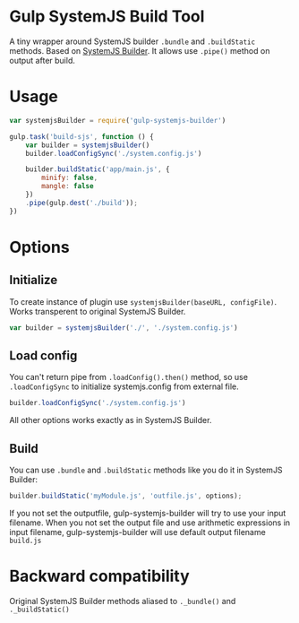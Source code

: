 Gulp SystemJS Build Tool
===
A tiny wrapper around SystemJS builder `.bundle` and `.buildStatic` methods. Based on [SystemJS Builder](https://github.com/systemjs/builder). It allows use `.pipe()` method on output after build.

# Usage
```javascript
var systemjsBuilder = require('gulp-systemjs-builder')

gulp.task('build-sjs', function () {
	var builder = systemjsBuilder()
	builder.loadConfigSync('./system.config.js')

	builder.buildStatic('app/main.js', {
		minify: false,
		mangle: false
	})
	.pipe(gulp.dest('./build'));
})
```

# Options
## Initialize
To create instance of plugin use `systemjsBuilder(baseURL, configFile)`. Works transperent to original SystemJS Builder.
```javascript
var builder = systemjsBuilder('./', './system.config.js')
```

## Load config
You can't return pipe from `.loadConfig().then()` method, so use `.loadConfigSync` to initialize systemjs.config from external file.
```javascript
builder.loadConfigSync('./system.config.js')
```
All other options works exactly as in SystemJS Builder.

## Build
You can use `.bundle` and `.buildStatic` methods like you do it in SystemJS Builder:
```javascript
builder.buildStatic('myModule.js', 'outfile.js', options);
```
If you not set the outputfile, gulp-systemjs-builder will try to use your input filename. When you not set the output file and use arithmetic expressions in input filename, gulp-systemjs-builder will use default output filename `build.js`


# Backward compatibility
Original SystemJS Builder methods aliased to `._bundle()` and `._buildStatic()`